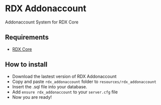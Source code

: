 # RDX Addonaccount
Addonaccount System for RDX Core

## Requirements
- [RDX Core]()

## How to install
* Download the lastest version of RDX Addonaccount
* Copy and paste ```rdx_addonaccount``` folder to ```resources/rdx_addonaccount```
* Insert the .sql file into your database.
* Add ```ensure rdx_addonaccount``` to your ```server.cfg``` file
* Now you are ready!
